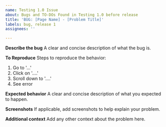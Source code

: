 ```yaml
---
name: Testing 1.0 Issue
about: Bugs and TO-DOs Found in Testing 1.0 before release
title: 'BUG: [Page Name] - [Problem Title]'
labels: bug, release 1
assignees: ''

---
```


**Describe the bug**
A clear and concise description of what the bug is.

**To Reproduce**
Steps to reproduce the behavior:
1. Go to '...'
2. Click on '....'
3. Scroll down to '....'
4. See error

**Expected behavior**
A clear and concise description of what you expected to happen.

**Screenshots**
If applicable, add screenshots to help explain your problem.

**Additional context**
Add any other context about the problem here.
